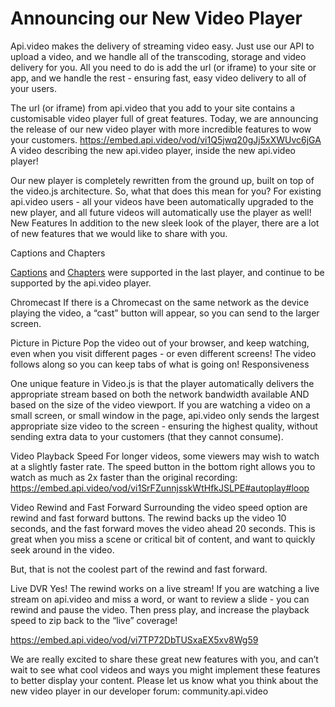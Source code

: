 # Announcing our New Video Player
Api.video makes the delivery of streaming video easy.  Just use our API to upload a video, and we handle all of the transcoding, storage and video delivery for you.  All you need to do is add the url (or iframe) to your site or app, and we handle the rest - ensuring fast, easy video delivery to all of your users.

The url (or iframe) from api.video that you add to your site contains a customisable video player full of great features. Today, we are announcing the release of our new video player with more incredible features to wow your customers.
https://embed.api.video/vod/vi1Q5jwq20gJj5xXWUvc6jGA
A video describing the new api.video player, inside the new api.video player!

Our new player is completely rewritten from the ground up, built on top of the video.js architecture. So, what that does this mean for you? For existing api.video users - all your videos have been automatically upgraded to the new player, and all future videos will automatically use the player as well!
New Features
In addition to the new sleek look of the player, there are a lot of new features that we would like to share with you.

Captions and Chapters  

[Captions](https://apivideo.github.io/2020/03/06/@api.video-how-to-add-captions-to-your-videos-19eba225a4f8.html) and [Chapters](https://apivideo.github.io/2020/04/03/@api.video-restful-api-explained-e28c0e157c23.html) were supported in the last player, and continue to be supported by the api.video player.

Chromecast
If there is a Chromecast on the same network as the device playing the video, a “cast” button will appear, so you can send to the larger screen.

Picture in Picture
Pop the video out of your browser, and keep watching, even when you visit different pages - or even different screens!  The video follows along so you can keep tabs of what is going on!
Responsiveness

One unique feature in Video.js is that the player automatically delivers the appropriate stream based on both the network bandwidth available AND based on the size of the video viewport.  If you are watching a video on a small screen, or small window in the page, api.video only sends the largest appropriate size video to the screen - ensuring the highest quality,  without sending extra data to your customers (that they cannot consume).

Video Playback Speed
For longer videos, some viewers may wish to watch at a slightly faster rate. The speed button in the bottom right allows you to watch as much as 2x faster than the original recording:
https://embed.api.video/vod/vi1SrFZunnjsskWtHfkJSLPE#autoplay#loop


Video Rewind and Fast Forward
Surrounding the video speed option are rewind and fast forward buttons.  The rewind backs up the video 10 seconds, and the fast forward moves the video ahead 20 seconds.  This is great when you miss a scene or critical bit of content, and want to quickly seek around in the video.

But, that is not the coolest part of the rewind and fast forward.  

Live DVR
Yes! The rewind works on a live stream!  If you are watching a live stream on api.video and miss a word, or want to review a slide - you can rewind and pause the video.  Then press play, and increase the playback speed to zip back to the “live” coverage!

https://embed.api.video/vod/vi7TP72DbTUSxaEX5xv8Wg59  


We are really excited to share these great new features with you, and can’t wait to see what cool videos and ways you might implement these features to better display your content.  Please let us know what you think about the new video player in our developer forum: community.api.video
